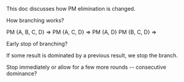 This doc discusses how PM elimination is changed.


How branching works?

PM {A, B, C, D} =>
  PM {A, C, D} =>
     PM {A, D}
  PM {B, C, D} =>

Early stop of branching?

If some result is dominated by a previous result, we stop the branch.

Stop immediately or allow for a few more rounds -- consecutive dominance?
